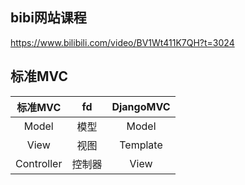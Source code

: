 ## bibi网站课程 
https://www.bilibili.com/video/BV1Wt411K7QH?t=3024



## 标准MVC
|标准MVC|fd|DjangoMVC|
|:---:|:---:|:----:| 
Model|模型|Model|
View|视图|Template|
Controller|控制器|View|